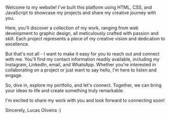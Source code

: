 Welcome to my website! I've built this platform using HTML, CSS, and JavaScript to showcase my projects and share my creative journey with you.

Here, you'll discover a collection of my work, ranging from web development to graphic design, all meticulously crafted with passion and skill. Each project represents a piece of my creative vision and dedication to excellence.

But that's not all - I want to make it easy for you to reach out and connect with me. You'll find my contact information readily available, including my Instagram, LinkedIn, email, and WhatsApp. Whether you're interested in collaborating on a project or just want to say hello, I'm here to listen and engage.

So, dive in, explore my portfolio, and let's connect. Together, we can bring your ideas to life and create something truly remarkable.

I'm excited to share my work with you and look forward to connecting soon!

Sincerely, Lucas Oliveira :)
